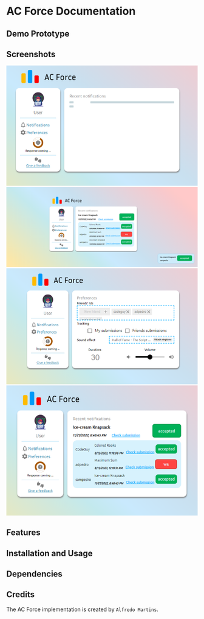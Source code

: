 # AC Force Documentation


## Demo Prototype

<!---![Demo](Boop-Kittens.gif) --->

## Screenshots

![Loading notifications](screenshots/loading_notifications.png)
![New notifiactions](screenshots/new_notification.png)
![Preferences](screenshots/preferences.png)
![Recent notification](screenshots/recent_notifications.png)

## Features


## Installation and Usage


## Dependencies




## Credits

The AC Force implementation is created by `Alfredo Martins`.